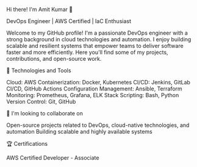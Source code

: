 Hi there! I'm Amit Kumar 👋

DevOps Engineer | AWS Certified | IaC Enthusiast

Welcome to my GitHub profile! I'm a passionate DevOps engineer with a strong background in cloud technologies and automation. I enjoy building scalable and resilient systems that empower teams to deliver software faster and more efficiently. Here you'll find some of my projects, contributions, and open-source work.

🔧 Technologies and Tools


Cloud: AWS
Containerization: Docker, Kubernetes
CI/CD: Jenkins, GitLab CI/CD, GitHub Actions
Configuration Management: Ansible, Terraform
Monitoring: Prometheus, Grafana, ELK Stack
Scripting: Bash, Python
Version Control: Git, GitHub

👯 I'm looking to collaborate on


Open-source projects related to DevOps, cloud-native technologies, and automation
Building scalable and highly available systems

🏆 Certifications


AWS Certified Developer - Associate
